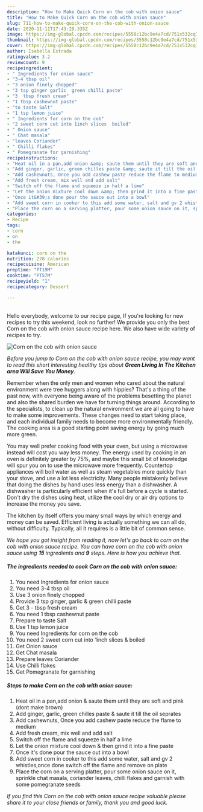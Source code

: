 ```yaml
---
description: "How to Make Quick Corn on the cob with onion sauce"
title: "How to Make Quick Corn on the cob with onion sauce"
slug: 711-how-to-make-quick-corn-on-the-cob-with-onion-sauce
date: 2020-11-11T17:43:29.335Z
image: https://img-global.cpcdn.com/recipes/5558c12bc9e4a7cd/751x532cq70/corn-on-the-cob-with-onion-sauce-recipe-main-photo.jpg
thumbnail: https://img-global.cpcdn.com/recipes/5558c12bc9e4a7cd/751x532cq70/corn-on-the-cob-with-onion-sauce-recipe-main-photo.jpg
cover: https://img-global.cpcdn.com/recipes/5558c12bc9e4a7cd/751x532cq70/corn-on-the-cob-with-onion-sauce-recipe-main-photo.jpg
author: Isabella Estrada
ratingvalue: 3.2
reviewcount: 9
recipeingredient:
- " Ingredients for onion sauce"
- "3-4 tbsp oil"
- "3 onion finely chopped"
- "3 tsp ginger garlic  green chilli paste"
- "3  tbsp fresh cream"
- "1 tbsp cashewnut paste"
- "to taste Salt"
- "1 tsp lemon juice"
- " Ingredients for corn on the cob"
- "2 sweet corn cut into 1inch slices  boiled"
- " Onion sauce"
- " Chat masala"
- "leaves Coriander"
- " Chilli flakes"
- " Pomegranate for garnishing"
recipeinstructions:
- "Heat oil in a pan,add onion &amp; saute them until they are soft and pink (dont make brown)"
- "Add ginger, garlic, green chilles paste &amp; saute it till the oil seprates"
- "Add cashewnuts, Once you add cashew paste reduce the flame to medium"
- "Add fresh cream, mix well and add salt"
- "Switch off the flame and squeeze in half a lime"
- "Let the onion mixture cool down &amp; then grind it into a fine paste"
- "Once it&#39;s done pour the sauce out into a bowl"
- "Add sweet corn in cooker to this add some water, salt and gv 2 whistles,once done switch off the flame and remove on plate"
- "Place the corn on a serving platter, pour some onion sauce on it, sprinkle chat masala, coriander leaves, chilli flakes and garnish with some pomegranate seeds"
categories:
- Recipe
tags:
- corn
- on
- the

katakunci: corn on the 
nutrition: 278 calories
recipecuisine: American
preptime: "PT19M"
cooktime: "PT57M"
recipeyield: "1"
recipecategory: Dessert

---
```

<br>
Hello everybody, welcome to our recipe page, If you're looking for new recipes to try this weekend, look no further! We provide you only the best Corn on the cob with onion sauce recipe here. We also have wide variety of recipes to try.
<br>


![Corn on the cob with onion sauce](https://img-global.cpcdn.com/recipes/5558c12bc9e4a7cd/751x532cq70/corn-on-the-cob-with-onion-sauce-recipe-main-photo.jpg)

<i>Before you jump to Corn on the cob with onion sauce recipe, you may want to read this short interesting healthy tips about 
<strong>Green Living In The Kitchen area Will Save You Money</strong>.</i>
</br>

Remember when the only men and women who cared about the natural environment were tree huggers along with hippies? That's a thing of the past now, with everyone being aware of the problems besetting the planet and also the shared burden we have for turning things around. According to the specialists, to clean up the natural environment we are all going to have to make some improvements. These changes need to start taking place, and each individual family needs to become more environmentally friendly. The cooking area is a good starting point saving energy by going much more green.

You may well prefer cooking food with your oven, but using a microwave instead will cost you way less money. The energy used by cooking in an oven is definitely greater by 75%, and maybe this small bit of knowledge will spur you on to use the microwave more frequently. Countertop appliances will boil water as well as steam vegetables more quickly than your stove, and use a lot less electricity. Many people mistakenly believe that doing the dishes by hand uses less energy than a dishwasher. A dishwasher is particularly efficient when it's full before a cycle is started. Don't dry the dishes using heat, utilize the cool dry or air dry options to increase the money you save.

The kitchen by itself offers you many small ways by which energy and money can be saved. Efficient living is actually something we can all do, without difficulty. Typically, all it requires is a little bit of common sense.


<i>We hope you got insight from reading it, now let's go back to corn on the cob with onion sauce recipe. You can have corn on the cob with onion sauce using <strong>15</strong> ingredients and <strong>9</strong> steps. Here is how you achieve that.
</i>

##### The ingredients needed to cook Corn on the cob with onion sauce:

1. You need  Ingredients for onion sauce
1. You need 3-4 tbsp oil
1. Use 3 onion finely chopped
1. Provide 3 tsp ginger, garlic &amp; green chilli paste
1. Get 3 - tbsp fresh cream
1. You need 1 tbsp cashewnut paste
1. Prepare to taste Salt
1. Use 1 tsp lemon juice
1. You need  Ingredients for corn on the cob
1. You need 2 sweet corn cut into 1inch slices &amp; boiled
1. Get  Onion sauce
1. Get  Chat masala
1. Prepare leaves Coriander
1. Use  Chilli flakes
1. Get  Pomegranate for garnishing


##### Steps to make Corn on the cob with onion sauce:

1. Heat oil in a pan,add onion &amp; saute them until they are soft and pink (dont make brown)
1. Add ginger, garlic, green chilles paste &amp; saute it till the oil seprates
1. Add cashewnuts, Once you add cashew paste reduce the flame to medium
1. Add fresh cream, mix well and add salt
1. Switch off the flame and squeeze in half a lime
1. Let the onion mixture cool down &amp; then grind it into a fine paste
1. Once it&#39;s done pour the sauce out into a bowl
1. Add sweet corn in cooker to this add some water, salt and gv 2 whistles,once done switch off the flame and remove on plate
1. Place the corn on a serving platter, pour some onion sauce on it, sprinkle chat masala, coriander leaves, chilli flakes and garnish with some pomegranate seeds


<i>If you find this Corn on the cob with onion sauce recipe valuable please share it to your close friends or family, thank you and good luck.</i>
